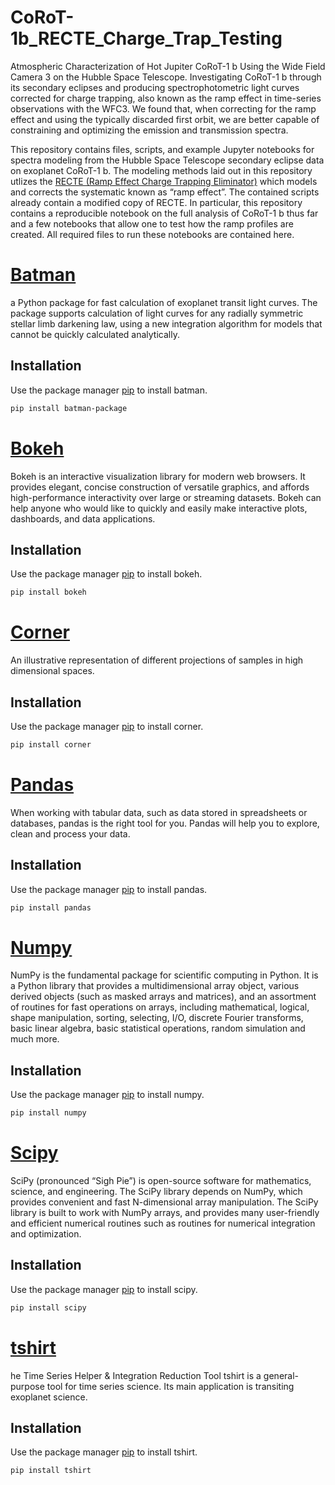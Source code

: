 # CoRoT-1b_RECTE_Charge_Trap_Testing

Atmospheric Characterization of Hot Jupiter CoRoT-1 b Using the Wide Field Camera 3 on the Hubble Space Telescope. Investigating CoRoT-1 b through its secondary eclipses and producing spectrophotometric light curves corrected for charge trapping, also known as the ramp effect in time-series observations with the WFC3. We found that, when correcting for the ramp effect and using the typically discarded first orbit, we are better capable of constraining and optimizing the emission and transmission spectra.

This repository contains files, scripts, and example Jupyter notebooks for spectra modeling from the Hubble Space Telescope secondary eclipse data on exoplanet CoRoT-1 b. The modeling methods laid out in this repository utlizes the [RECTE (Ramp Effect Charge Trapping Eliminator)](https://recte.readthedocs.io/en/latest/index.html) which models and corrects the systematic known as “ramp effect”. The contained scripts already contain a modified copy of RECTE. In particular, this repository contains a reproducible notebook on the full analysis of CoRoT-1 b thus far and a few notebooks that allow one to test how the ramp profiles are created. All required files to run these notebooks are contained here. 

# [Batman](https://www.cfa.harvard.edu/~lkreidberg/batman/index.html) 
a Python package for fast calculation of exoplanet transit light curves. 
The package supports calculation of light curves for any radially symmetric stellar limb darkening law, using a new integration algorithm for models that cannot be quickly 
calculated analytically.

## Installation
Use the package manager [pip](https://pip.pypa.io/en/stable/) to install batman.

```bash
pip install batman-package
```
# [Bokeh](https://docs.bokeh.org/en/latest/index.html)
Bokeh is an interactive visualization library for modern web browsers. 
It provides elegant, concise construction of versatile graphics, and affords high-performance interactivity over large or streaming datasets. 
Bokeh can help anyone who would like to quickly and easily make interactive plots, dashboards, and data applications.

## Installation
Use the package manager [pip](https://pip.pypa.io/en/stable/) to install bokeh.

```bash
pip install bokeh
```
# [Corner](https://corner.readthedocs.io/en/latest/install.html)
An illustrative representation of different projections of samples in high dimensional spaces.

## Installation
Use the package manager [pip](https://pip.pypa.io/en/stable/) to install corner.

```bash
pip install corner
```
# [Pandas](https://pandas.pydata.org/docs/#)
When working with tabular data, such as data stored in spreadsheets or databases, pandas is the right tool for you.
Pandas will help you to explore, clean and process your data.

## Installation
Use the package manager [pip](https://pip.pypa.io/en/stable/) to install pandas.

```bash
pip install pandas
```
# [Numpy](https://numpy.org/)
NumPy is the fundamental package for scientific computing in Python. 
It is a Python library that provides a multidimensional array object, various derived objects (such as masked arrays and matrices), and an assortment of routines for fast 
operations on arrays, including mathematical, logical, shape manipulation, sorting, selecting, I/O, discrete Fourier transforms, 
basic linear algebra, basic statistical operations, random simulation and much more.

## Installation
Use the package manager [pip](https://pip.pypa.io/en/stable/) to install numpy.

```bash
pip install numpy
```

# [Scipy](https://www.scipy.org/scipylib/index.html)
SciPy (pronounced “Sigh Pie”) is open-source software for mathematics, science, and engineering. 
The SciPy library depends on NumPy, which provides convenient and fast N-dimensional array manipulation. 
The SciPy library is built to work with NumPy arrays, and provides many user-friendly and efficient numerical routines such as routines for numerical 
integration and optimization.

## Installation
Use the package manager [pip](https://pip.pypa.io/en/stable/) to install scipy.

```bash
pip install scipy
```

# [tshirt](https://tshirt.readthedocs.io/en/latest/installation.html)
he Time Series Helper & Integration Reduction Tool tshirt is a general-purpose tool for time series science. Its main application is transiting exoplanet science.

## Installation
Use the package manager [pip](https://pip.pypa.io/en/stable/) to install tshirt.

```bash
pip install tshirt
```
```
